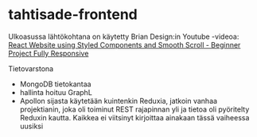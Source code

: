 # tahtisade-frontend

Ulkoasussa lähtökohtana on käytetty Brian Design:in Youtube -videoa: <a href="https://www.youtube.com/watch?v=Nl54MJDR2p8" targer="_blank">React Website using Styled Components and Smooth Scroll - Beginner Project Fully Responsive</a>

Tietovarstona 
- MongoDB tietokantaa
- hallinta hoituu GraphL
- Apollon sijasta käytetään kuintenkin Reduxia, jatkoin vanhaa projektianin, joka oli toiminut REST rajapinnan yli ja tietoa oli pyöritelty Reduxin kautta. Kaikkea ei viitsinyt kirjoittaa ainakaan tässä vaiheessa uusiksi